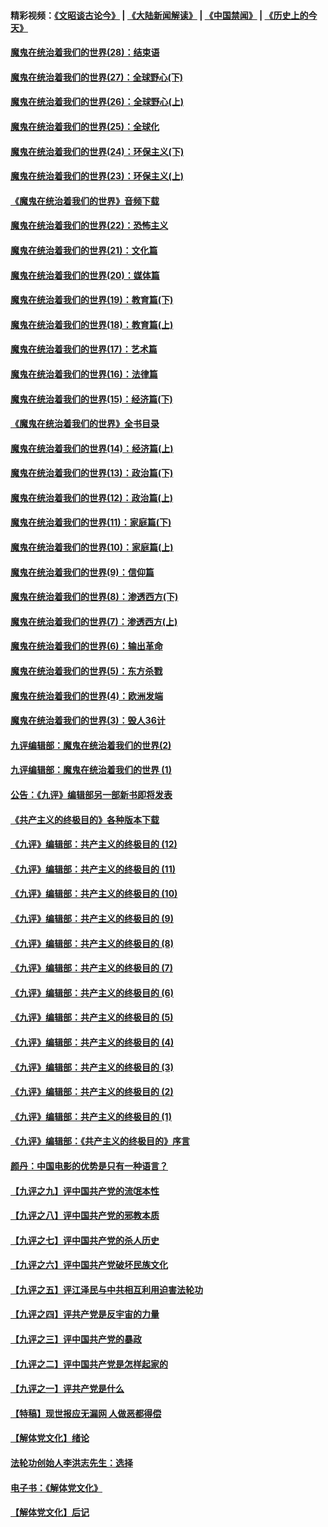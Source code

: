 #### 精彩视频：[《文昭谈古论今》](https://github.com/gfw-breaker/wenzhao/blob/master/README.md?t=01091831) | [《大陆新闻解读》](https://github.com/gfw-breaker/ntdtv-comedy/blob/master/README.md?t=01091831) | [《中国禁闻》](https://github.com/gfw-breaker/ntdtv-news/blob/master/README.md?t=01091831) | [《历史上的今天》](https://github.com/gfw-breaker/today-in-history/blob/master/README.md?t=01091831) 

#### [魔鬼在统治着我们的世界(28)：结束语](../pages/nsc422/n10936246.md?t=01091831) 

#### [魔鬼在统治着我们的世界(27)：全球野心(下)](../pages/nsc422/n10928319.md?t=01091831) 

#### [魔鬼在统治着我们的世界(26)：全球野心(上)](../pages/nsc422/n10900318.md?t=01091831) 

#### [魔鬼在统治着我们的世界(25)：全球化](../pages/nsc422/n10788205.md?t=01091831) 

#### [魔鬼在统治着我们的世界(24)：环保主义(下)](../pages/nsc422/n10695307.md?t=01091831) 

#### [魔鬼在统治着我们的世界(23)：环保主义(上)](../pages/nsc422/n10688613.md?t=01091831) 

#### [《魔鬼在统治着我们的世界》音频下载](../pages/nsc422/n10635553.md?t=01091831) 

#### [魔鬼在统治着我们的世界(22)：恐怖主义](../pages/nsc422/n10614727.md?t=01091831) 

#### [魔鬼在统治着我们的世界(21)：文化篇](../pages/nsc422/n10597706.md?t=01091831) 

#### [魔鬼在统治着我们的世界(20)：媒体篇](../pages/nsc422/n10586579.md?t=01091831) 

#### [魔鬼在统治着我们的世界(19)：教育篇(下)](../pages/nsc422/n10564808.md?t=01091831) 

#### [魔鬼在统治着我们的世界(18)：教育篇(上)](../pages/nsc422/n10526970.md?t=01091831) 

#### [魔鬼在统治着我们的世界(17)：艺术篇](../pages/nsc422/n10499093.md?t=01091831) 

#### [魔鬼在统治着我们的世界(16)：法律篇](../pages/nsc422/n10485969.md?t=01091831) 

#### [魔鬼在统治着我们的世界(15)：经济篇(下)](../pages/nsc422/n10469975.md?t=01091831) 

#### [《魔鬼在统治着我们的世界》全书目录](../pages/nsc422/n10464261.md?t=01091831) 

#### [魔鬼在统治着我们的世界(14)：经济篇(上)](../pages/nsc422/n10457370.md?t=01091831) 

#### [魔鬼在统治着我们的世界(13)：政治篇(下)](../pages/nsc422/n10448270.md?t=01091831) 

#### [魔鬼在统治着我们的世界(12)：政治篇(上)](../pages/nsc422/n10444576.md?t=01091831) 

#### [魔鬼在统治着我们的世界(11)：家庭篇(下)](../pages/nsc422/n10440961.md?t=01091831) 

#### [魔鬼在统治着我们的世界(10)：家庭篇(上)](../pages/nsc422/n10435448.md?t=01091831) 

#### [魔鬼在统治着我们的世界(9)：信仰篇](../pages/nsc422/n10432159.md?t=01091831) 

#### [魔鬼在统治着我们的世界(8)：渗透西方(下)](../pages/nsc422/n10429603.md?t=01091831) 

#### [魔鬼在统治着我们的世界(7)：渗透西方(上)](../pages/nsc422/n10426013.md?t=01091831) 

#### [魔鬼在统治着我们的世界(6)：输出革命](../pages/nsc422/n10421536.md?t=01091831) 

#### [魔鬼在统治着我们的世界(5)：东方杀戮](../pages/nsc422/n10417707.md?t=01091831) 

#### [魔鬼在统治着我们的世界(4)：欧洲发端](../pages/nsc422/n10414890.md?t=01091831) 

#### [魔鬼在统治着我们的世界(3)：毁人36计](../pages/nsc422/n10411583.md?t=01091831) 

#### [九评编辑部：魔鬼在统治着我们的世界(2)](../pages/nsc422/n10410036.md?t=01091831) 

#### [九评编辑部：魔鬼在统治着我们的世界 (1)](../pages/nsc422/n10406825.md?t=01091831) 

#### [公告：《九评》编辑部另一部新书即将发表](../pages/nsc422/n10405104.md?t=01091831) 

#### [《共产主义的终极目的》各种版本下载](../pages/nsc422/n10022138.md?t=01091831) 

#### [《九评》编辑部：共产主义的终极目的 (12)](../pages/nsc422/n9933272.md?t=01091831) 

#### [《九评》编辑部：共产主义的终极目的 (11)](../pages/nsc422/n9924973.md?t=01091831) 

#### [《九评》编辑部：共产主义的终极目的 (10)](../pages/nsc422/n9920883.md?t=01091831) 

#### [《九评》编辑部：共产主义的终极目的 (9)](../pages/nsc422/n9916363.md?t=01091831) 

#### [《九评》编辑部：共产主义的终极目的 (8)](../pages/nsc422/n9912488.md?t=01091831) 

#### [《九评》编辑部：共产主义的终极目的 (7)](../pages/nsc422/n9901176.md?t=01091831) 

#### [《九评》编辑部：共产主义的终极目的 (6)](../pages/nsc422/n9899359.md?t=01091831) 

#### [《九评》编辑部：共产主义的终极目的 (5)](../pages/nsc422/n9893174.md?t=01091831) 

#### [《九评》编辑部：共产主义的终极目的 (4)](../pages/nsc422/n9891246.md?t=01091831) 

#### [《九评》编辑部：共产主义的终极目的 (3)](../pages/nsc422/n9879879.md?t=01091831) 

#### [《九评》编辑部：共产主义的终极目的 (2)](../pages/nsc422/n9876205.md?t=01091831) 

#### [《九评》编辑部：共产主义的终极目的 (1)](../pages/nsc422/n9865857.md?t=01091831) 

#### [《九评》编辑部：《共产主义的终极目的》序言](../pages/nsc422/n9862666.md?t=01091831) 

#### [颜丹：中国电影的优势是只有一种语言？](../pages/nsc422/n9583062.md?t=01091831) 

#### [【九评之九】评中国共产党的流氓本性](../pages/nsc422/n737542.md?t=01091831) 

#### [【九评之八】评中国共产党的邪教本质](../pages/nsc422/n735942.md?t=01091831) 

#### [【九评之七】评中国共产党的杀人历史](../pages/nsc422/n733806.md?t=01091831) 

#### [【九评之六】评中国共产党破坏民族文化](../pages/nsc422/n731667.md?t=01091831) 

#### [【九评之五】评江泽民与中共相互利用迫害法轮功](../pages/nsc422/n730058.md?t=01091831) 

#### [【九评之四】评共产党是反宇宙的力量](../pages/nsc422/n727814.md?t=01091831) 

#### [【九评之三】评中国共产党的暴政](../pages/nsc422/n725597.md?t=01091831) 

#### [【九评之二】评中国共产党是怎样起家的](../pages/nsc422/n723946.md?t=01091831) 

#### [【九评之一】评共产党是什么](../pages/nsc422/n722529.md?t=01091831) 

#### [【特稿】现世报应无漏网 人做恶都得偿](../pages/nsc422/n4215167.md?t=01091831) 

#### [【解体党文化】绪论](../pages/nsc422/n1449356.md?t=01091831) 

#### [法轮功创始人李洪志先生：选择](../pages/nsc422/n3580738.md?t=01091831) 

#### [电子书：《解体党文化》](../pages/nsc422/n1573484.md?t=01091831) 

#### [【解体党文化】后记](../pages/nsc422/n1531999.md?t=01091831) 

